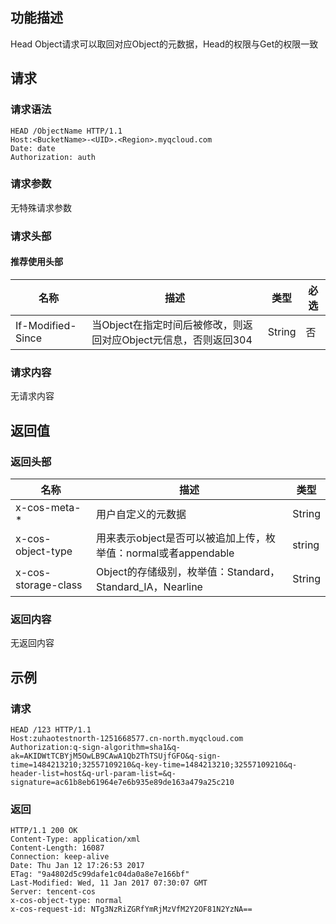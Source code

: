 ## 功能描述

Head Object请求可以取回对应Object的元数据，Head的权限与Get的权限一致

## 请求

### 请求语法

```Http
HEAD /ObjectName HTTP/1.1
Host:<BucketName>-<UID>.<Region>.myqcloud.com
Date: date
Authorization: auth
```

### 请求参数

无特殊请求参数

### 请求头部

#### 推荐使用头部

| 名称                | 描述                                      | 类型     | 必选   |
| ----------------- | --------------------------------------- | ------ | ---- |
| If-Modified-Since | 当Object在指定时间后被修改，则返回对应Object元信息，否则返回304 | String | 否    |

### 请求内容

无请求内容

## 返回值

### 返回头部

| 名称                  | 描述                                       | 类型     |
| ------------------- | ---------------------------------------- | ------ |
| x-cos-meta-*        | 用户自定义的元数据                                | String |
| x-cos-object-type   | 用来表示object是否可以被追加上传，枚举值：normal或者appendable | string |
| x-cos-storage-class | Object的存储级别，枚举值：Standard，Standard_IA，Nearline | String |


### 返回内容

无返回内容

## 示例

### 请求

```HTTP
HEAD /123 HTTP/1.1
Host:zuhaotestnorth-1251668577.cn-north.myqcloud.com
Authorization:q-sign-algorithm=sha1&q-ak=AKIDWtTCBYjM5OwLB9CAwA1Qb2ThTSUjfGFO&q-sign-time=1484213210;32557109210&q-key-time=1484213210;32557109210&q-header-list=host&q-url-param-list=&q-signature=ac61b8eb61964e7e6b935e89de163a479a25c210
```

### 返回

```HTTP
HTTP/1.1 200 OK
Content-Type: application/xml
Content-Length: 16087
Connection: keep-alive
Date: Thu Jan 12 17:26:53 2017
ETag: "9a4802d5c99dafe1c04da0a8e7e166bf"
Last-Modified: Wed, 11 Jan 2017 07:30:07 GMT
Server: tencent-cos
x-cos-object-type: normal
x-cos-request-id: NTg3NzRiZGRfYmRjMzVfM2Y2OF81N2YzNA==
```

